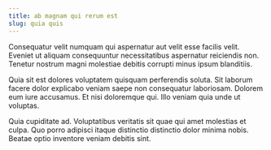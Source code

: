 ```yaml
---
title: ab magnam qui rerum est
slug: quia quis
---
```


Consequatur velit numquam qui aspernatur aut velit esse facilis velit. Eveniet ut aliquam consequuntur necessitatibus aspernatur reiciendis non. Tenetur nostrum magni molestiae debitis corrupti minus ipsum blanditiis.

Quia sit est dolores voluptatem quisquam perferendis soluta. Sit laborum facere dolor explicabo veniam saepe non consequatur laboriosam. Dolorem eum iure accusamus. Et nisi doloremque qui. Illo veniam quia unde ut voluptas.

Quia cupiditate ad. Voluptatibus veritatis sit quae qui amet molestias et culpa. Quo porro adipisci itaque distinctio distinctio dolor minima nobis. Beatae optio inventore veniam debitis sint.
